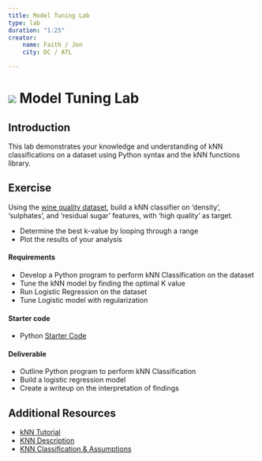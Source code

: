 ```yaml
---
title: Model Tuning Lab
type: lab
duration: "1:25"
creator:
    name: Faith / Jon
    city: DC / ATL

---
```


# ![](https://ga-dash.s3.amazonaws.com/production/assets/logo-9f88ae6c9c3871690e33280fcf557f33.png) Model Tuning Lab

## Introduction

This lab demonstrates your knowledge and understanding of kNN classifications on a dataset using Python syntax and the kNN functions library.

## Exercise

Using the [wine quality dataset](https://s3.amazonaws.com/demo-datasets/wine.csv), build a kNN classifier on ‘density’, ‘sulphates’, and ‘residual sugar’ features, with ‘high quality’ as target.

- Determine the best k-value by looping through a range
- Plot the results of your analysis

#### Requirements

- Develop a Python program to perform kNN Classification on the dataset
- Tune the kNN model by finding the optimal K value
- Run Logistic Regression on the dataset
- Tune Logistic model with regularization

#### Starter code
- Python [Starter Code](./code/starter-code/week4-2.4-starter.ipynb)


#### Deliverable

- Outline Python program to perform kNN Classification
- Build a logistic regression model
- Create a writeup on the interpretation of findings

## Additional Resources

- [kNN Tutorial](http://machinelearningmastery.com/tutorial-to-implement-k-nearest-neighbors-in-python-from-scratch/)
- [KNN Description](http://www.saedsayad.com/k_nearest_neighbors.htm)
- [KNN Classification & Assumptions](https://saravananthirumuruganathan.wordpress.com/2010/05/17/a-detailed-introduction-to-k-nearest-neighbor-knn-algorithm/)
